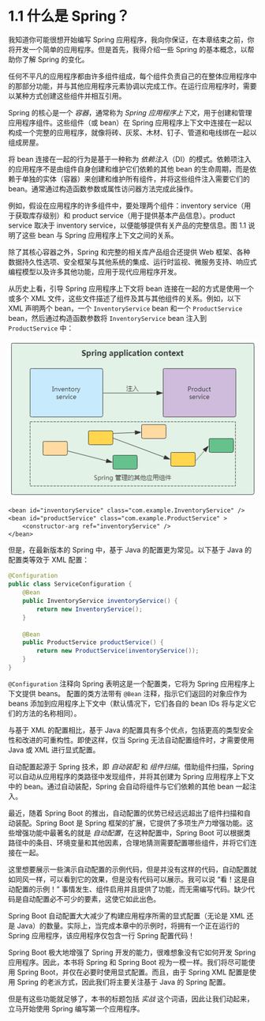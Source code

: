 # 1.1    什么是 Spring？

我知道你可能很想开始编写 Spring 应用程序，我向你保证，在本章结束之前，你将开发一个简单的应用程序。但是首先，我得介绍一些 Spring 的基本概念，以帮助你了解 Spring 的变化。

任何不平凡的应用程序都由许多组件组成，每个组件负责自己的在整体应用程序中的那部分功能，并与其他应用程序元素协调以完成工作。在运行应用程序时，需要以某种方式创建这些组件并相互引用。

Spring 的核心是一个 _容器_，通常称为 _Spring 应用程序上下文_，用于创建和管理应用程序组件。这些组件（或 bean）在 Spring 应用程序上下文中连接在一起以构成一个完整的应用程序，就像将砖、灰浆、木材、钉子、管道和电线绑在一起以组成房屋。

将 bean 连接在一起的行为是基于一种称为 _依赖注入_（DI）的模式。依赖项注入的应用程序不是由组件自身创建和维护它们依赖的其他 bean 的生命周期，而是依赖于单独的实体（容器）来创建和维护所有组件，并将这些组件注入需要它们的 bean。通常通过构造函数参数或属性访问器方法完成此操作。

例如，假设在应用程序的许多组件中，要处理两个组件：inventory service（用于获取库存级别）和 product service（用于提供基本产品信息）。product service 取决于 inventory service，以便能够提供有关产品的完整信息。图 1.1 说明了这些 bean 与 Spring 应用程序上下文之间的关系。

除了其核心容器之外，Spring 和完整的相关库产品组合还提供 Web 框架、各种数据持久性选项、安全框架与其他系统的集成、运行时监视、微服务支持、响应式编程模型以及许多其他功能，应用于现代应用程序开发。

从历史上看，引导 Spring 应用程序上下文将 bean 连接在一起的方式是使用一个或多个 XML 文件，这些文件描述了组件及其与其他组件的关系。例如，以下 XML 声明两个 bean，一个 `InventoryService` bean 和一个 `ProductService` bean，然后通过构造函数参数将 `InventoryService` bean 注入到 `ProductService` 中：

![&#x56FE; 1.1    &#x901A;&#x8FC7; Spring &#x4E0A;&#x4E0B;&#x6587;&#x7BA1;&#x7406;&#x5E94;&#x7528;&#x7EC4;&#x4EF6;&#x548C;&#x6CE8;&#x5165;](../.gitbook/assets/snipaste_2019-10-21_15-13-06.png)

```markup
<bean id="inventoryService" class="com.example.InventoryService" />
<bean id="productService" class="com.example.ProductService" >
    <constructor-arg ref="inventoryService" />
</bean>
```

但是，在最新版本的 Spring 中，基于 Java 的配置更为常见。以下基于 Java 的配置类等效于 XML 配置：

```java
@Configuration
public class ServiceConfiguration {
    @Bean
    public InventoryService inventoryService() {
        return new InventoryService();
    }
    
    @Bean
    public ProductService productService() {
        return new ProductService(inventoryService());
    }
}
```

`@Configuration` 注释向 Spring 表明这是一个配置类，它将为 Spring 应用程序上下文提供 beans。 配置的类方法带有 `@Bean` 注释，指示它们返回的对象应作为 beans 添加到应用程序上下文中（默认情况下，它们各自的 bean IDs 将与定义它们的方法的名称相同）。

与基于 XML 的配置相比，基于 Java 的配置具有多个优点，包括更高的类型安全性和改进的可重构性。即使这样，仅当 Spring 无法自动配置组件时，才需要使用 Java 或 XML 进行显式配置。

自动配置起源于 Spring 技术，即 _自动装配_ 和 _组件扫描_。借助组件扫描，Spring 可以自动从应用程序的类路径中发现组件，并将其创建为 Spring 应用程序上下文中的 bean。通过自动装配，Spring 会自动将组件与它们依赖的其他 bean 一起注入。

最近，随着 Spring Boot 的推出，自动配置的优势已经远远超出了组件扫描和自动装配。Spring Boot 是 Spring 框架的扩展，它提供了多项生产力增强功能。这些增强功能中最著名的就是 _自动配置_，在这种配置中，Spring Boot 可以根据类路径中的条目、环境变量和其他因素，合理地猜测需要配置哪些组件，并将它们连接在一起。

这里想要展示一些演示自动配置的示例代码，但是并没有这样的代码，自动配置就如同风一样，可以看到它的效果，但是没有代码可以展示。我可以说 “看！这是自动配置的示例！” 事情发生、组件启用并且提供了功能，而无需编写代码。缺少代码是自动配置必不可少的要素，这使它如此出色。

Spring Boot 自动配置大大减少了构建应用程序所需的显式配置（无论是 XML 还是 Java）的数量。实际上，当完成本章中的示例时，将拥有一个正在运行的 Spring 应用程序，该应用程序仅包含一行 Spring 配置代码！

Spring Boot 极大地增强了 Spring 开发的能力，很难想象没有它如何开发 Spring 应用程序。因此，本书将 Spring 和 Spring Boot 视为一模一样。我们将尽可能使用 Spring Boot，并仅在必要时使用显式配置。而且，由于 Spring XML 配置是使用 Spring 的老派方式，因此我们将主要关注基于 Java 的 Spring 配置。

但是有这些功能就足够了，本书的标题包括 _实战_ 这个词语，因此让我们动起来，立马开始使用 Spring 编写第一个应用程序。

